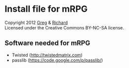 Install file for mRPG
========
Copyright 2012 [Greg](https://github.com/newtoz) & [Richard](https://github.com/richard4339)  
Licensed under the Creative Commons BY-NC-SA license. 

Software needed for mRPG
--------
* Twisted (http://twistedmatrix.com)
* passlib (https://code.google.com/p/passlib/)